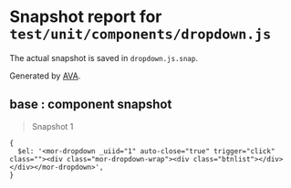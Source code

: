 # Snapshot report for `test/unit/components/dropdown.js`

The actual snapshot is saved in `dropdown.js.snap`.

Generated by [AVA](https://ava.li).

## base : component snapshot

> Snapshot 1

    {
      $el: '<mor-dropdown _uiid="1" auto-close="true" trigger="click" class=""><div class="mor-dropdown-wrap"><div class="btnlist"></div></div></mor-dropdown>',
    }
